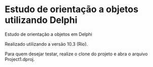 # Estudo de orientação a objetos utilizando Delphi
Estudo de orientação a objetos em Delphi 

Realizado utilizando a versão 10.3 (Rio).

Para quem desejar testar, realize o clone do projeto e abra o arquivo Project1.dproj.
